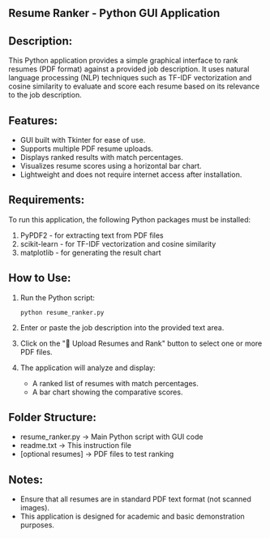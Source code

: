 Resume Ranker - Python GUI Application
---------------------------------------

Description:
------------
This Python application provides a simple graphical interface to rank resumes (PDF format) against a provided job description. 
It uses natural language processing (NLP) techniques such as TF-IDF vectorization and cosine similarity to evaluate and 
score each resume based on its relevance to the job description.

Features:
---------
- GUI built with Tkinter for ease of use.
- Supports multiple PDF resume uploads.
- Displays ranked results with match percentages.
- Visualizes resume scores using a horizontal bar chart.
- Lightweight and does not require internet access after installation.

Requirements:
-------------
To run this application, the following Python packages must be installed:

1. PyPDF2           - for extracting text from PDF files
2. scikit-learn     - for TF-IDF vectorization and cosine similarity
3. matplotlib        - for generating the result chart

How to Use:
-----------
1. Run the Python script:

       python resume_ranker.py

2. Enter or paste the job description into the provided text area.
3. Click on the "📂 Upload Resumes and Rank" button to select one or more PDF files.
4. The application will analyze and display:
   - A ranked list of resumes with match percentages.
   - A bar chart showing the comparative scores.

Folder Structure:
-----------------
- resume_ranker.py        → Main Python script with GUI code
- readme.txt              → This instruction file
- [optional resumes]      → PDF files to test ranking

Notes:
------
- Ensure that all resumes are in standard PDF text format (not scanned images).
- This application is designed for academic and basic demonstration purposes.

